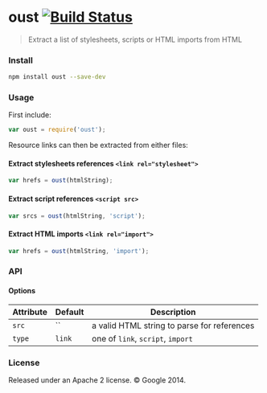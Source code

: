 oust [![Build Status](https://travis-ci.org/addyosmani/oust.svg?branch=master)](https://travis-ci.org/addyosmani/oust)
====

> Extract a list of stylesheets, scripts or HTML imports from HTML

### Install

```sh
npm install oust --save-dev
```

### Usage

First include:

```js
var oust = require('oust');
```

Resource links can then be extracted from either files:

#### Extract stylesheets references `<link rel="stylesheet">`

```js
var hrefs = oust(htmlString);
```

#### Extract script references `<script src>`

```js
var srcs = oust(htmlString, 'script');
```

#### Extract HTML imports `<link rel="import">`

```js
var hrefs = oust(htmlString, 'import');
```

### API

#### Options

Attribute       | Default   | Description
---             | ---       | ---
`src`           | ``        | a valid HTML string to parse for references
`type`      | `link`        | one of `link`, `script`, `import`

### License

Released under an Apache 2 license. © Google 2014.